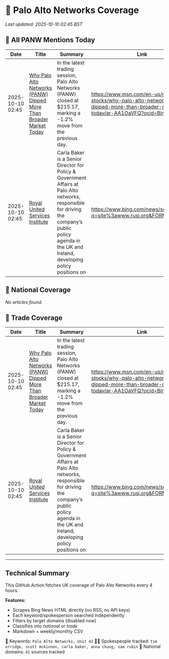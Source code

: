 # 🔐 Palo Alto Networks Coverage

_Last updated: 2025-10-10 02:45 BST_

## 📌 All PANW Mentions Today

| Date | Title | Summary | Link |
|------|--------|---------|------|
| 2025-10-10 02:45 | [Why Palo Alto Networks (PANW) Dipped More Than Broader Market Today](https://www.msn.com/en-us/money/top-stocks/why-palo-alto-networks-panw-dipped-more-than-broader-market-today/ar-AA1OaVFQ?ocid=BingNewsVerp) | In the latest trading session, Palo Alto Networks (PANW) closed at $215.17, marking a -1.2% move from the previous day. | https://www.msn.com/en-us/money/top-stocks/why-palo-alto-networks-panw-dipped-more-than-broader-market-today/ar-AA1OaVFQ?ocid=BingNewsVerp |
| 2025-10-10 02:45 | [Royal United Services Institute](https://www.bing.com/news/search?q=site%3awww.rusi.org&FORM=NWBCLM) | Carla Baker is a Senior Director for Policy & Government Affairs at Palo Alto networks, responsible for driving the company’s public policy agenda in the UK and Ireland, developing policy positions on | https://www.bing.com/news/search?q=site%3awww.rusi.org&FORM=NWBCLM |

## 📰 National Coverage

_No articles found._

## 📘 Trade Coverage

| Date | Title | Summary | Link |
|------|--------|---------|------|
| 2025-10-10 02:45 | [Why Palo Alto Networks (PANW) Dipped More Than Broader Market Today](https://www.msn.com/en-us/money/top-stocks/why-palo-alto-networks-panw-dipped-more-than-broader-market-today/ar-AA1OaVFQ?ocid=BingNewsVerp) | In the latest trading session, Palo Alto Networks (PANW) closed at $215.17, marking a -1.2% move from the previous day. | https://www.msn.com/en-us/money/top-stocks/why-palo-alto-networks-panw-dipped-more-than-broader-market-today/ar-AA1OaVFQ?ocid=BingNewsVerp |
| 2025-10-10 02:45 | [Royal United Services Institute](https://www.bing.com/news/search?q=site%3awww.rusi.org&FORM=NWBCLM) | Carla Baker is a Senior Director for Policy & Government Affairs at Palo Alto networks, responsible for driving the company’s public policy agenda in the UK and Ireland, developing policy positions on | https://www.bing.com/news/search?q=site%3awww.rusi.org&FORM=NWBCLM |


---

## Technical Summary

This GitHub Action fetches UK coverage of Palo Alto Networks every 4 hours.

**Features:**
- Scrapes Bing News HTML directly (no RSS, no API keys)
- Each keyword/spokesperson searched independently
- Filters by target domains (disabled now)
- Classifies into _national_ or _trade_
- Markdown + weekly/monthly CSV

📌 Keywords: `Palo Alto Networks, Unit 42`
🧑‍💼 Spokespeople tracked: `tim erridge, scott mckinnon, carla baker, anna chung, sam rubin`
📰 National domains: `41` sources tracked

